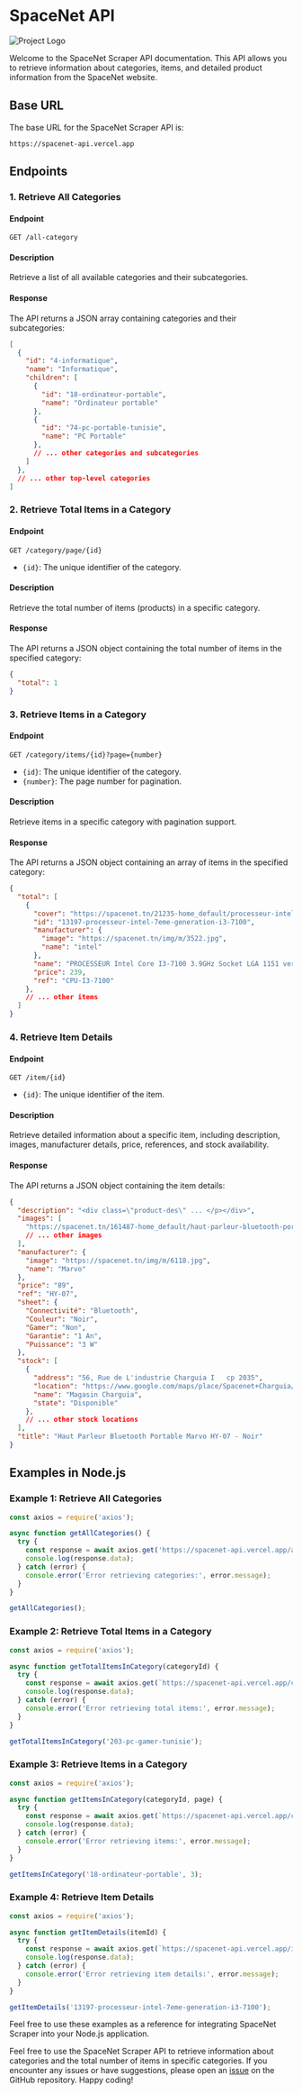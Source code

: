# SpaceNet API
![Project Logo](https://github.com/kiraaziz/spacenet-API/blob/main/assets/screen.png)

Welcome to the SpaceNet Scraper API documentation. This API allows you to retrieve information about categories, items, and detailed product information from the SpaceNet website.

## Base URL

The base URL for the SpaceNet Scraper API is:

```plaintext
https://spacenet-api.vercel.app
```

## Endpoints

### 1. Retrieve All Categories

#### Endpoint

```plaintext
GET /all-category
```

#### Description

Retrieve a list of all available categories and their subcategories.

#### Response

The API returns a JSON array containing categories and their subcategories:

```json
[
  {
    "id": "4-informatique",
    "name": "Informatique",
    "children": [
      {
        "id": "18-ordinateur-portable",
        "name": "Ordinateur portable"
      },
      {
        "id": "74-pc-portable-tunisie",
        "name": "PC Portable"
      },
      // ... other categories and subcategories
    ]
  },
  // ... other top-level categories
]
```

### 2. Retrieve Total Items in a Category

#### Endpoint

```plaintext
GET /category/page/{id}
```

- `{id}`: The unique identifier of the category.

#### Description

Retrieve the total number of items (products) in a specific category.

#### Response

The API returns a JSON object containing the total number of items in the specified category:

```json
{
  "total": 1
}
```

### 3. Retrieve Items in a Category

#### Endpoint

```plaintext
GET /category/items/{id}?page={number}
```

- `{id}`: The unique identifier of the category.
- `{number}`: The page number for pagination.

#### Description

Retrieve items in a specific category with pagination support.

#### Response

The API returns a JSON object containing an array of items in the specified category:

```json
{
  "total": [
    {
      "cover": "https://spacenet.tn/21235-home_default/processeur-intel-7eme-generation-i3-7100.jpg",
      "id": "13197-processeur-intel-7eme-generation-i3-7100",
      "manufacturer": {
        "image": "https://spacenet.tn/img/m/3522.jpg",
        "name": "intel"
      },
      "name": "PROCESSEUR Intel Core I3-7100 3.9GHz Socket LGA 1151 version Tray sans ventilateur",
      "price": 239,
      "ref": "CPU-I3-7100"
    },
    // ... other items
  ]
}
```

### 4. Retrieve Item Details

#### Endpoint

```plaintext
GET /item/{id}
```

- `{id}`: The unique identifier of the item.

#### Description

Retrieve detailed information about a specific item, including description, images, manufacturer details, price, references, and stock availability.

#### Response

The API returns a JSON object containing the item details:

```json
{
  "description": "<div class=\"product-des\" ... </p></div>",
  "images": [
    "https://spacenet.tn/161487-home_default/haut-parleur-bluetooth-portable-marvo-hy-07-noir.jpg",
    // ... other images
  ],
  "manufacturer": {
    "image": "https://spacenet.tn/img/m/6118.jpg",
    "name": "Marvo"
  },
  "price": "89",
  "ref": "HY-07",
  "sheet": {
    "Connectivité": "Bluetooth",
    "Couleur": "Noir",
    "Gamer": "Non",
    "Garantie": "1 An",
    "Puissance": "3 W"
  },
  "stock": [
    {
      "address": "56, Rue de L'industrie Charguia I   cp 2035",
      "location": "https://www.google.com/maps/place/Spacenet+Charguia/...",
      "name": "Magasin Charguia",
      "state": "Disponible"
    },
    // ... other stock locations
  ],
  "title": "Haut Parleur Bluetooth Portable Marvo HY-07 - Noir"
}
```

## Examples in Node.js

### Example 1: Retrieve All Categories

```javascript
const axios = require('axios');

async function getAllCategories() {
  try {
    const response = await axios.get('https://spacenet-api.vercel.app/all-category');
    console.log(response.data);
  } catch (error) {
    console.error('Error retrieving categories:', error.message);
  }
}

getAllCategories();
```

### Example 2: Retrieve Total Items in a Category

```javascript
const axios = require('axios');

async function getTotalItemsInCategory(categoryId) {
  try {
    const response = await axios.get(`https://spacenet-api.vercel.app/category/page/${categoryId}`);
    console.log(response.data);
  } catch (error) {
    console.error('Error retrieving total items:', error.message);
  }
}

getTotalItemsInCategory('203-pc-gamer-tunisie');
```

### Example 3: Retrieve Items in a Category

```javascript
const axios = require('axios');

async function getItemsInCategory(categoryId, page) {
  try {
    const response = await axios.get(`https://spacenet-api.vercel.app/category/items/${categoryId}?page=${page}`);
    console.log(response.data);
  } catch (error) {
    console.error('Error retrieving items:', error.message);
  }
}

getItemsInCategory('18-ordinateur-portable', 3);
```

### Example 4: Retrieve Item Details

```javascript
const axios = require('axios');

async function getItemDetails(itemId) {
  try {
    const response = await axios.get(`https://spacenet-api.vercel.app/item/${itemId}`);
    console.log(response.data);
  } catch (error) {
    console.error('Error retrieving item details:', error.message);
  }
}

getItemDetails('13197-processeur-intel-7eme-generation-i3-7100');
```

Feel free to use these examples as a reference for integrating SpaceNet Scraper into your Node.js application.

Feel free to use the SpaceNet Scraper API to retrieve information about categories and the total number of items in specific categories. If you encounter any issues or have suggestions, please open an [issue](https://github.com/kiraaziz/spacenet-API/issues) on the GitHub repository. Happy coding!
